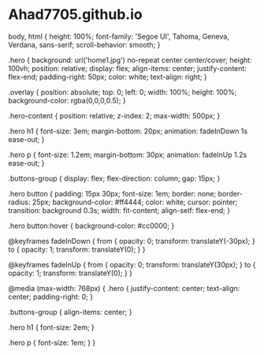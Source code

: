 # Ahad7705.github.io
body, html {
  height: 100%;
  font-family: 'Segoe UI', Tahoma, Geneva, Verdana, sans-serif;
  scroll-behavior: smooth;
}

.hero {
  background: url('home1.jpg') no-repeat center center/cover;
  height: 100vh;
  position: relative;
  display: flex;
  align-items: center;
  justify-content: flex-end;
  padding-right: 50px;
  color: white;
  text-align: right;
}

.overlay {
  position: absolute;
  top: 0; left: 0;
  width: 100%; height: 100%;
  background-color: rgba(0,0,0,0.5);
}

.hero-content {
  position: relative;
  z-index: 2;
  max-width: 500px;
}

.hero h1 {
  font-size: 3em;
  margin-bottom: 20px;
  animation: fadeInDown 1s ease-out;
}

.hero p {
  font-size: 1.2em;
  margin-bottom: 30px;
  animation: fadeInUp 1.2s ease-out;
}

.buttons-group {
  display: flex;
  flex-direction: column;
  gap: 15px;
}

.hero button {
  padding: 15px 30px;
  font-size: 1em;
  border: none;
  border-radius: 25px;
  background-color: #ff4444;
  color: white;
  cursor: pointer;
  transition: background 0.3s;
  width: fit-content;
  align-self: flex-end;
}

.hero button:hover {
  background-color: #cc0000;
}

@keyframes fadeInDown {
  from { opacity: 0; transform: translateY(-30px); }
  to { opacity: 1; transform: translateY(0); }
}

@keyframes fadeInUp {
  from { opacity: 0; transform: translateY(30px); }
  to { opacity: 1; transform: translateY(0); }
}

@media (max-width: 768px) {
  .hero {
    justify-content: center;
    text-align: center;
    padding-right: 0;
  }

  .buttons-group {
    align-items: center;
  }

  .hero h1 {
    font-size: 2em;
  }

  .hero p {
    font-size: 1em;
  }
}
